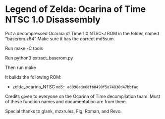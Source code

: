 # Legend of Zelda: Ocarina of Time NTSC 1.0 Disassembly

Put a decompressed Ocarina of Time 1.0 NTSC-J ROM in the folder, named "baserom.z64" Make sure it has the correct md5sum.

Run make -C tools

Run python3 extract_baserom.py

Then run make

It builds the following ROM:
* zelda_ocarina_NTSC `md5: a6090ade6efb0490f5e74838d47bbfac`

Credits given to everyone on the Ocarina of Time decompilation team. Most of these function names and documentation are from them.

Special thanks to glank, mzxrules, Fig, Roman, and Revo.
